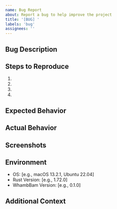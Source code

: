 ```yaml
---
name: Bug Report
about: Report a bug to help improve the project
title: '[BUG] '
labels: 'bug'
assignees: ''
---
```


## Bug Description
<!-- A clear and concise description of the bug -->

## Steps to Reproduce
<!-- Steps to reproduce the behavior -->
1. 
2. 
3. 
4. 

## Expected Behavior
<!-- A clear and concise description of what you expected to happen -->

## Actual Behavior
<!-- A clear and concise description of what actually happened -->

## Screenshots
<!-- If applicable, add screenshots to help explain your problem -->

## Environment
 - OS: [e.g., macOS 13.2.1, Ubuntu 22.04]
 - Rust Version: [e.g., 1.72.0]
 - WhambBam Version: [e.g., 0.1.0]

## Additional Context
<!-- Add any other context about the problem here -->